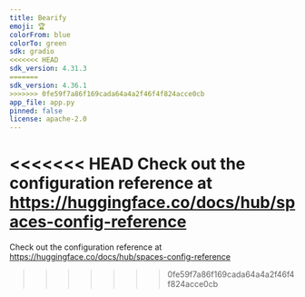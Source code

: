 ```yaml
---
title: Bearify
emoji: 🏆
colorFrom: blue
colorTo: green
sdk: gradio
<<<<<<< HEAD
sdk_version: 4.31.3
=======
sdk_version: 4.36.1
>>>>>>> 0fe59f7a86f169cada64a4a2f46f4f824acce0cb
app_file: app.py
pinned: false
license: apache-2.0
---
```


<<<<<<< HEAD
Check out the configuration reference at https://huggingface.co/docs/hub/spaces-config-reference
=======
Check out the configuration reference at https://huggingface.co/docs/hub/spaces-config-reference
>>>>>>> 0fe59f7a86f169cada64a4a2f46f4f824acce0cb
